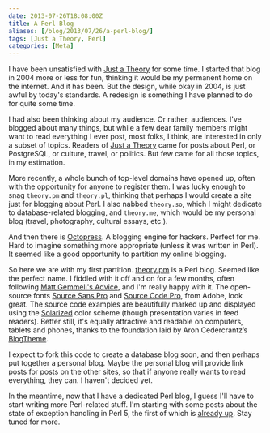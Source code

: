 ```yaml
--- 
date: 2013-07-26T18:08:00Z
title: A Perl Blog
aliases: [/blog/2013/07/26/a-perl-blog/]
tags: [Just a Theory, Perl]
categories: [Meta]
---
```


I have been unsatisfied with [Just a Theory] for some time. I started that
blog in 2004 more or less for fun, thinking it would be my permanent home on
the internet. And it has been. But the design, while okay in 2004, is just
awful by today's standards. A redesign is something I have planned to do for
quite some time.

I had also been thinking about my audience. Or rather, audiences. I've blogged
about many things, but while a few dear family members might want to read
everything I ever post, most folks, I think, are interested in only a subset
of topics. Readers of [Just a Theory] came for posts about Perl, or
PostgreSQL, or culture, travel, or politics. But few came for all those
topics, in my estimation.

More recently, a whole bunch of top-level domains have opened up, often with
the opportunity for anyone to register them. I was lucky enough to snag
`theory.pm` and `theory.pl`, thinking that perhaps I would create a site just
for blogging about Perl. I also nabbed `theory.so`, which I might dedicate to
database-related blogging, and `theory.me`, which would be my personal blog
(travel, photography, cultural essays, etc.).

And then there is [Octopress]. A blogging engine for hackers. Perfect for me.
Hard to imagine something more appropriate (unless it was written in Perl). It
seemed like a good opportunity to partition my online blogging.

So here we are with my first partition. [theory.pm] is a Perl blog. Seemed
like the perfect name. I fiddled with it off and on for a few months, often
following [Matt Gemmell's Advice], and I'm really happy with it. The
open-source fonts [Source Sans Pro] and [Source Code Pro], from Adobe, look
great. The source code examples are beautifully marked up and displayed using
the [Solarized] color scheme (though presentation varies in feed readers).
Better still, it's equally attractive and readable on computers, tablets and
phones, thanks to the foundation laid by Aron Cedercrantz’s [BlogTheme].

I expect to fork this code to create a database blog soon, and then perhaps
put together a personal blog. Maybe the personal blog will provide link posts
for posts on the other sites, so that if anyone really wants to read
everything, they can. I haven't decided yet.

In the meantime, now that I have a dedicated Perl blog, I guess I'll have to
start writing more Perl-related stuff. I'm starting with some posts about the
state of exception handling in Perl 5, the first of which is [already up]. Stay
tuned for more.

[Just a Theory]: http://justatheory.com/
[Octopress]: http://octopress.org
[theory.pm]: /
[Solarized]: http://ethanschoonover.com/solarized
[Matt Gemmell's Advice]: http://mattgemmell.com/2013/05/22/designing-blogs-for-readers/
[Source Sans Pro]: https://github.com/adobe/source-sans-pro
[Source Code Pro]: https://github.com/adobe/source-code-pro
[Solarized]: http://ethanschoonover.com/solarized
[BlogTheme]: https://github.com/rastersize/BlogTheme
[already up]: /exceptions/2013/07/26/trying-times/
